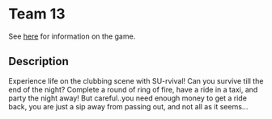 # Team 13
See  [here](https://github.com/jackbo11/cm1101_team13_game/wiki) for information on the game.

## Description
Experience life on the clubbing scene with SU-rvival! Can you survive till the end of the night? Complete a round of ring of fire, have a ride in a taxi, and party the night away! But careful..you need enough money to get a ride back, you are just a sip away from passing out, and not all as it seems...